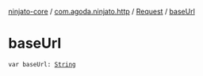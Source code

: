 [ninjato-core](../../index.md) / [com.agoda.ninjato.http](../index.md) / [Request](index.md) / [baseUrl](./base-url.md)

# baseUrl

`var baseUrl: `[`String`](https://kotlinlang.org/api/latest/jvm/stdlib/kotlin/-string/index.html)